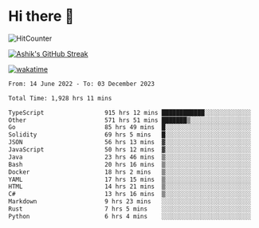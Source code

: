 # Hi there 👋

![HitCounter](https://hits.seeyoufarm.com/api/count/incr/badge.svg?url=https%3A%2F%2Fgithub.com%2Fashrhmn1212%2Fhit-counter)

<!-- ![Contribution Graph](https://github-readme-activity-graph.cyclic.app/graph?username=ashrhmn) -->


<!-- [![Top Langs](https://github-readme-stats.vercel.app/api/top-langs/?username=ashrhmn&layout=compact&theme=synthwave&langs_count=10&card_width=445)](https://github.com/anuraghazra/github-readme-stats) -->

[![Ashik's GitHub Streak](https://github-readme-streak-stats.herokuapp.com/?user=ashrhmn&theme=blood&fire=DD7F1C&background=151515&dates=9f9f9f&border=DD2727)](https://git.io/streak-stats)

<!-- ![Ashik's GitHub stats](https://github-readme-stats.vercel.app/api/?username=ashrhmn&show_icons=true&title_color=fff&icon_color=79ff97&text_color=9f9f9f&bg_color=151515) -->

[![wakatime](https://wakatime.com/badge/user/3df86613-ba63-4631-8e65-0ff18e7becad.svg)](https://wakatime.com/@3df86613-ba63-4631-8e65-0ff18e7becad)

<!--START_SECTION:waka-->

```txt
From: 14 June 2022 - To: 03 December 2023

Total Time: 1,928 hrs 11 mins

TypeScript                 915 hrs 12 mins ████████████░░░░░░░░░░░░░   47.46 %
Other                      571 hrs 51 mins ███████▒░░░░░░░░░░░░░░░░░   29.66 %
Go                         85 hrs 49 mins  █░░░░░░░░░░░░░░░░░░░░░░░░   04.45 %
Solidity                   69 hrs 5 mins   █░░░░░░░░░░░░░░░░░░░░░░░░   03.58 %
JSON                       56 hrs 13 mins  ▓░░░░░░░░░░░░░░░░░░░░░░░░   02.92 %
JavaScript                 50 hrs 12 mins  ▓░░░░░░░░░░░░░░░░░░░░░░░░   02.60 %
Java                       23 hrs 46 mins  ▒░░░░░░░░░░░░░░░░░░░░░░░░   01.23 %
Bash                       20 hrs 16 mins  ▒░░░░░░░░░░░░░░░░░░░░░░░░   01.05 %
Docker                     18 hrs 2 mins   ▒░░░░░░░░░░░░░░░░░░░░░░░░   00.94 %
YAML                       17 hrs 15 mins  ▒░░░░░░░░░░░░░░░░░░░░░░░░   00.90 %
HTML                       14 hrs 21 mins  ▒░░░░░░░░░░░░░░░░░░░░░░░░   00.74 %
C#                         13 hrs 16 mins  ▒░░░░░░░░░░░░░░░░░░░░░░░░   00.69 %
Markdown                   9 hrs 23 mins   ░░░░░░░░░░░░░░░░░░░░░░░░░   00.49 %
Rust                       7 hrs 5 mins    ░░░░░░░░░░░░░░░░░░░░░░░░░   00.37 %
Python                     6 hrs 4 mins    ░░░░░░░░░░░░░░░░░░░░░░░░░   00.31 %
```

<!--END_SECTION:waka-->


<!--### Most Used Languages
<img src="https://wakatime.com/share/@ashrhmn/24ecb986-5bf8-4607-af7f-0aab08908d8c.png" />

### Favourite Tools
<img src="https://wakatime.com/share/@ashrhmn/f4e08015-f3bc-460a-9228-95a3ba11c604.png" />-->
